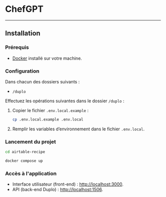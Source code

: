 # ChefGPT

---

## Installation

### Prérequis

- [Docker](https://www.docker.com/) installé sur votre machine.

### Configuration

Dans chacun des dossiers suivants :

- `/duplo`

Effectuez les opérations suivantes dans le dossier `/duplo` :

1. Copier le fichier `.env.local.example` :

   ```bash
   cp .env.local.example .env.local
   ```

2. Remplir les variables d’environnement dans le fichier ```.env.local```.

### Lancement du projet

```bash
cd airtable-recipe

docker compose up
```

### Accès à l'application

- Interface utilisateur (front-end) : <http://localhost:3000>.
- API (back-end Duplo) : <http://localhost:1506>.
